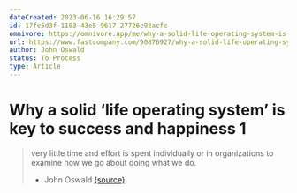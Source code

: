 ```yaml
---
dateCreated: 2023-06-16 16:29:57
id: 17fe5d3f-1103-43e5-9617-27726e92acfc
omnivore: https://omnivore.app/me/why-a-solid-life-operating-system-is-key-to-success-and-happines-188c5e68123
url: https://www.fastcompany.com/90876927/why-a-solid-life-operating-system-is-your-key-to-success-and-happiness?ref=refind
author: John Oswald
status: To Process
type: Article
---
```

# Why a solid ‘life operating system’ is key to success and happiness 1


> very little time and effort is spent individually or in organizations to examine how we go about doing what we do. 
> - John Oswald [(source)](https://www.fastcompany.com/90876927/why-a-solid-life-operating-system-is-your-key-to-success-and-happiness?ref=refind) 


